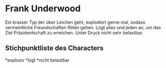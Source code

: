 # Frank Underwood

Ein krasser Typ der über Leichen geht, explodiert gerne mal, sodass vermeintliche Freundschaften flöten gehen. Lügt alles und jeden an, um das Ziel Präsidentschaft zu erreichen. Unter Druck nicht sehr belastbar.

## Stichpunktliste des Characters

*explosiv
*lügt 
*nicht belastbar